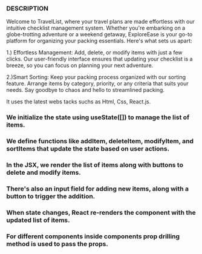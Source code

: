 ### DESCRIPTION

Welcome to TravelList, where your travel plans are made effortless with our intuitive checklist management system. Whether you're embarking on a globe-trotting adventure or a weekend getaway, ExploreEase is your go-to platform for organizing your packing essentials. Here's what sets us apart:


1.) Effortless Management: Add, delete, or modify items with just a few clicks. Our user-friendly interface ensures that updating your checklist is a breeze, so you can focus on planning your next adventure.

2.)Smart Sorting: Keep your packing process organized with our sorting feature. Arrange items by category, priority, or any criteria that suits your needs. Say goodbye to chaos and hello to streamlined packing.

It uses the latest webs tacks suchs as Html, Css, React.js.

### We initialize the state using useState([]) to manage the list of items.
### We define functions like addItem, deleteItem, modifyItem, and sortItems that update the state based on user actions.
### In the JSX, we render the list of items along with buttons to delete and modify items.
### There's also an input field for adding new items, along with a button to trigger the addition.
### When state changes, React re-renders the component with the updated list of items.
### For different components inside components prop drilling method is used to pass the props.
